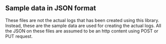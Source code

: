 ## Sample data in JSON format
These files are not the actual logs that has been created using this library.
Instead, these are the sample data are used for creating the actual logs. All the JSON on these
files are assumed to be an http content using POST or PUT request.